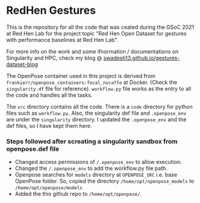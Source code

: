 # RedHen Gestures

This is the repository for all the code that was ceated during the GSoC 2021 at Red Hen Lab for the project topic "Red Hen Open Dataset for gestures with performance baselines at Red Hen Lab".

For more info on the work and some ifnormation / documentations on Singularity and HPC, check my blog @ [swadesh13.github.io/gestures-dataset-blog](https://swadesh13.github.io/gestures-dataset-blog)

The OpenPose container used in this project is derived from `frankierr/openpose_containers:focal_nvcaffe` at Docker. (Check the `singularity.df` file for reference). `workflow.py` file works as the entry to all the code and handles all the tasks.

The `src` directory contains all the code. There is a `code` directory for python files such as `workflow.py`. Also, the singularity def file and `.openpose_env` are under the `singularity` directory. I updated the `.openpose_env` and the def files, so I have kept them here.

### Steps followed after screating a singularity sandbox from openpose.def file
* Changed access permissions of `/.openpose_env` to allow execution.
* Changed the `/.openpose_env` to add the workflow.py file path.
* Openpose searches for `models` directory at `OPENPOSE_SRC` i.e. base OpenPose folder. So, copied the directory `/home/opt/openpose_models` to `/home/opt/openpose/models`
* Added the this github repo to `/home/opt/openpose/`.
